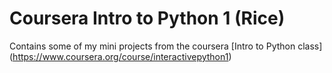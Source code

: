 # Coursera Intro to Python 1 (Rice)

Contains some of my mini projects from the coursera [Intro to Python class] (https://www.coursera.org/course/interactivepython1)
